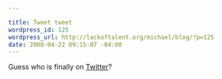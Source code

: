 ```yaml
--- 

title: Tweet tweet
wordpress_id: 125
wordpress_url: http://lackoftalent.org/michael/blog/?p=125
date: 2008-04-22 09:15:07 -04:00
---
```

Guess who is finally on <a href="http://twitter.com/mjgiarlo" target="_blank">Twitter</a>?
